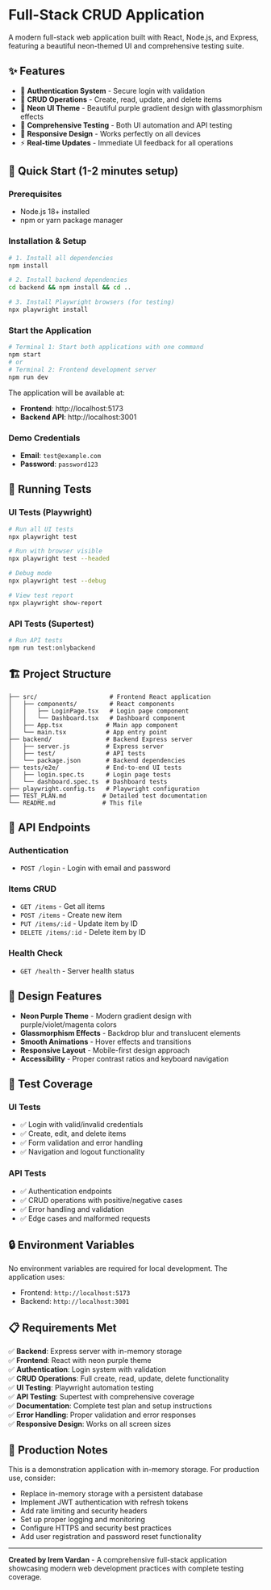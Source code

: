 # Full-Stack CRUD Application

A modern full-stack web application built with React, Node.js, and Express, featuring a beautiful neon-themed UI and comprehensive testing suite.

## ✨ Features

- 🔐 **Authentication System** - Secure login with validation
- 📝 **CRUD Operations** - Create, read, update, and delete items
- 🎨 **Neon UI Theme** - Beautiful purple gradient design with glassmorphism effects
- 🧪 **Comprehensive Testing** - Both UI automation and API testing
- 📱 **Responsive Design** - Works perfectly on all devices
- ⚡ **Real-time Updates** - Immediate UI feedback for all operations

## 🚀 Quick Start (1-2 minutes setup)

### Prerequisites
- Node.js 18+ installed
- npm or yarn package manager

### Installation & Setup

```bash
# 1. Install all dependencies
npm install

# 2. Install backend dependencies
cd backend && npm install && cd ..

# 3. Install Playwright browsers (for testing)
npx playwright install
```

### Start the Application

```bash
# Terminal 1: Start both applications with one command
npm start
# or
# Terminal 2: Frontend development server  
npm run dev
```

The application will be available at:
- **Frontend**: http://localhost:5173
- **Backend API**: http://localhost:3001

### Demo Credentials
- **Email**: `test@example.com`
- **Password**: `password123`

## 🧪 Running Tests

### UI Tests (Playwright)
```bash
# Run all UI tests
npx playwright test

# Run with browser visible
npx playwright test --headed

# Debug mode
npx playwright test --debug

# View test report
npx playwright show-report
```

### API Tests (Supertest)
```bash
# Run API tests
npm run test:onlybackend

```

## 🏗️ Project Structure

```
├── src/                    # Frontend React application
│   ├── components/         # React components
│   │   ├── LoginPage.tsx   # Login page component
│   │   └── Dashboard.tsx   # Dashboard component
│   ├── App.tsx            # Main app component
│   └── main.tsx           # App entry point
├── backend/               # Backend Express server
│   ├── server.js          # Express server
│   ├── test/              # API tests
│   └── package.json       # Backend dependencies
├── tests/e2e/             # End-to-end UI tests
│   ├── login.spec.ts      # Login page tests
│   └── dashboard.spec.ts  # Dashboard tests
├── playwright.config.ts   # Playwright configuration
├── TEST_PLAN.md          # Detailed test documentation
└── README.md             # This file
```

## 🔧 API Endpoints

### Authentication
- `POST /login` - Login with email and password

### Items CRUD
- `GET /items` - Get all items
- `POST /items` - Create new item
- `PUT /items/:id` - Update item by ID
- `DELETE /items/:id` - Delete item by ID

### Health Check
- `GET /health` - Server health status

## 🎨 Design Features

- **Neon Purple Theme** - Modern gradient design with purple/violet/magenta colors
- **Glassmorphism Effects** - Backdrop blur and translucent elements
- **Smooth Animations** - Hover effects and transitions
- **Responsive Layout** - Mobile-first design approach
- **Accessibility** - Proper contrast ratios and keyboard navigation

## 🧪 Test Coverage

### UI Tests
- ✅ Login with valid/invalid credentials
- ✅ Create, edit, and delete items
- ✅ Form validation and error handling
- ✅ Navigation and logout functionality

### API Tests
- ✅ Authentication endpoints
- ✅ CRUD operations with positive/negative cases
- ✅ Error handling and validation
- ✅ Edge cases and malformed requests

## 🔒 Environment Variables

No environment variables are required for local development. The application uses:
- Frontend: `http://localhost:5173`
- Backend: `http://localhost:3001`

## 📋 Requirements Met

✅ **Backend**: Express server with in-memory storage  
✅ **Frontend**: React with neon purple theme  
✅ **Authentication**: Login system with validation  
✅ **CRUD Operations**: Full create, read, update, delete functionality  
✅ **UI Testing**: Playwright automation testing  
✅ **API Testing**: Supertest with comprehensive coverage  
✅ **Documentation**: Complete test plan and setup instructions  
✅ **Error Handling**: Proper validation and error responses  
✅ **Responsive Design**: Works on all screen sizes  

## 🚀 Production Notes

This is a demonstration application with in-memory storage. For production use, consider:

- Replace in-memory storage with a persistent database
- Implement JWT authentication with refresh tokens
- Add rate limiting and security headers
- Set up proper logging and monitoring
- Configure HTTPS and security best practices
- Add user registration and password reset functionality
---

**Created by Irem Vardan** - A comprehensive full-stack application showcasing modern web development practices with complete testing coverage.
